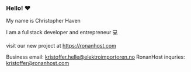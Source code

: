 ### Hello! ❤
My name is Christopher Haven

I am a fullstack developer and entrepreneur 💻  

visit our new project at https://ronanhost.com

Business email: kristoffer.helle@elektroimportoren.no
RonanHost inquries: kristoffer@ronanhost.com
